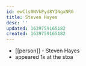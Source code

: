 ```yaml
---
id: ewCls0NVkPyd8YINgxNRG
title: Steven Hayes
desc: ''
updated: 1639759165182
created: 1639759165182
---
```



- [[person]] - Steven Hayes
- appeared 1x at the stoa
